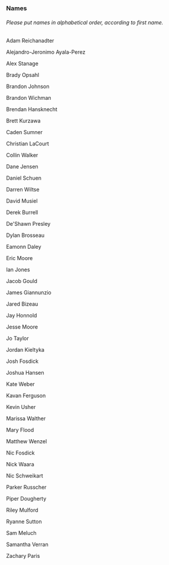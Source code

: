 ### Names
###### *Please put names in alphabetical order, according to first name.*

Adam Reichanadter

Alejandro-Jeronimo Ayala-Perez

Alex Stanage

Brady Opsahl

Brandon Johnson

Brandon Wichman

Brendan Hansknecht

Brett Kurzawa

Caden Sumner

Christian LaCourt

Collin Walker

Dane Jensen

Daniel Schuen

Darren Wiltse

David Musiel

Derek Burrell

De'Shawn Presley

Dylan Brosseau

Eamonn Daley

Eric Moore

Ian Jones

Jacob Gould

James Giannunzio

Jared Bizeau

Jay Honnold

Jesse Moore

Jo Taylor

Jordan Kieltyka

Josh Fosdick

Joshua Hansen

Kate Weber

Kavan Ferguson

Kevin Usher

Marissa Walther

Mary Flood

Matthew Wenzel

Nic Fosdick

Nick Waara

Nic Schweikart

Parker Russcher

Piper Dougherty

Riley Mulford

Ryanne Sutton

Sam Meluch

Samantha Verran

Zachary Paris
